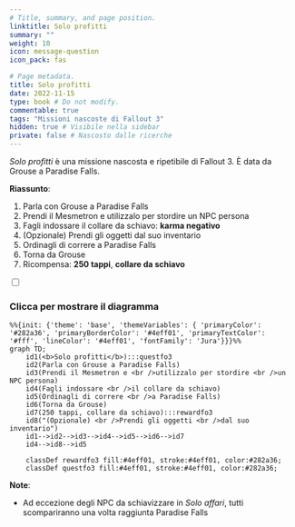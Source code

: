 ```yaml
---
# Title, summary, and page position.
linktitle: Solo profitti
summary: ""
weight: 10
icon: message-question
icon_pack: fas

# Page metadata.
title: Solo profitti
date: 2022-11-15
type: book # Do not modify.
commentable: true
tags: "Missioni nascoste di Fallout 3"
hidden: true # Visibile nella sidebar
private: false # Nascosto dalle ricerche
---
```


<div class="fo3">

*Solo profitti* è una missione nascosta e ripetibile di Fallout 3. È data da Grouse a Paradise Falls.

**Riassunto**:
1. Parla con Grouse a Paradise Falls
2. Prendi il Mesmetron e utilizzalo per stordire un NPC persona
3. Fagli indossare il collare da schiavo: **karma negativo**
4. (Opzionale) Prendi gli oggetti dal suo inventario
5. Ordinagli di correre a Paradise Falls
6. Torna da Grouse
7. Ricompensa: **250 tappi**, **collare da schiavo**


<section class="chart-collapse">
<input type="checkbox" name="collapse2" id="handle2">
<h3 class="handle">
<label for="handle2">Clicca per mostrare il diagramma</label>
</h3>
<div class="content">

```mermaid
%%{init: {'theme': 'base', 'themeVariables': { 'primaryColor': '#282a36', 'primaryBorderColor': '#4eff01', 'primaryTextColor': '#fff', 'lineColor': '#4eff01', 'fontFamily': 'Jura'}}}%%
graph TD;
    id1(<b>Solo profitti</b>):::questfo3
    id2(Parla con Grouse a Paradise Falls)
    id3(Prendi il Mesmetron e <br />utilizzalo per stordire <br />un NPC persona)
    id4(Fagli indossare <br />il collare da schiavo)
    id5(Ordinagli di correre <br />a Paradise Falls)
    id6(Torna da Grouse)
    id7(250 tappi, collare da schiavo):::rewardfo3
    id8("(Opzionale) <br />Prendi gli oggetti <br />dal suo inventario")
    id1-->id2-->id3-->id4-->id5-->id6-->id7
    id4-->id8-->id5
    
    classDef rewardfo3 fill:#4eff01, stroke:#4eff01, color:#282a36;
    classDef questfo3 fill:#4eff01, stroke:#4eff01, color:#282a36;
```

</div>
</section>

**Note**:
- Ad eccezione degli NPC da schiavizzare in *Solo affari*, tutti scompariranno una volta raggiunta Paradise Falls


</div>